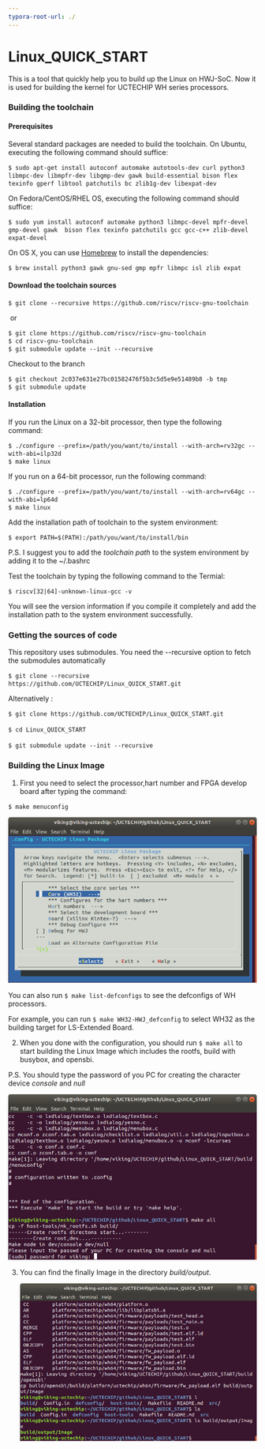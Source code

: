 ```yaml
---
typora-root-url: ./
---
```


# Linux_QUICK_START
This is a tool that quickly help you to build up the Linux on HWJ-SoC. Now it is used for building the kernel for UCTECHIP WH series processors. 



### Building the toolchain

#### Prerequisites

Several standard packages are needed to build the toolchain.  On Ubuntu, executing the following command should suffice:

```
$ sudo apt-get install autoconf automake autotools-dev curl python3 libmpc-dev libmpfr-dev libgmp-dev gawk build-essential bison flex texinfo gperf libtool patchutils bc zlib1g-dev libexpat-dev
```

On Fedora/CentOS/RHEL OS, executing the following command should suffice:

```
$ sudo yum install autoconf automake python3 libmpc-devel mpfr-devel gmp-devel gawk  bison flex texinfo patchutils gcc gcc-c++ zlib-devel expat-devel
```

On OS X, you can use [Homebrew](http://brew.sh) to install the dependencies:

```
$ brew install python3 gawk gnu-sed gmp mpfr libmpc isl zlib expat
```



#### Download the toolchain sources

```
$ git clone --recursive https://github.com/riscv/riscv-gnu-toolchain
```

​	or

```
$ git clone https://github.com/riscv/riscv-gnu-toolchain
$ cd riscv-gnu-toolchain
$ git submodule update --init --recursive
```



Checkout to the branch 

```
$ git checkout 2c037e631e27bc01582476f5b3c5d5e9e51489b8 -b tmp
$ git submodule update
```



#### Installation

If you run the Linux on a 32-bit processor, then type the following command:

```
$ ./configure --prefix=/path/you/want/to/install --with-arch=rv32gc --with-abi=ilp32d
$ make linux
```

If you run on a 64-bit processor, run the following command:

```
$ ./configure --prefix=/path/you/want/to/install --with-arch=rv64gc --with-abi=lp64d
$ make linux
```



Add the installation path of toolchain to the system environment:

``` 
$ export PATH=$(PATH):/path/you/want/to/install/bin
```

P.S. I suggest you to add the *toolchain path* to the system environment by adding it to the ~/.bashrc



Test the toolchain by typing the following command to the Termial:

```
$ riscv[32|64]-unknown-linux-gcc -v
```

You will see the version information if you compile it completely and add the installation path to the system environment successfully.



### Getting the sources of code

This repository uses submodules. You need the --recursive option to fetch the submodules automatically

```
$ git clone --recursive https://github.com/UCTECHIP/Linux_QUICK_START.git
```
Alternatively :
```
$ git clone https://github.com/UCTECHIP/Linux_QUICK_START.git 

$ cd Linux_QUICK_START

$ git submodule update --init --recursive
```



### Building the Linux Image   

1. First you need to select the processor,hart number and FPGA develop board after typing the command:

```
$ make menuconfig
```

![](/figures/configure.png)

You can also run  `$ make list-defconfigs` to see the defconfigs of WH processors. 

For example, you can run `$ make WH32-HWJ_defconfig` to select WH32 as the building target for LS-Extended Board.

   

2. When you done with the configuration, you should run `$ make all` to start building the Linux Image which includes the rootfs, build with busybox, and opensbi.

P.S. You should type the  password of you PC for creating the character device *console* and *null*

![](/figures/passward.png)



3. You can find the finally Image in the directory *build/output*.

   ![](/figures/complete.png)
